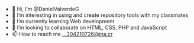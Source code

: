 - 👋 Hi, I’m @DanielValverdeG
- 👀 I’m interesting in using and create repository tools with my classmates
- 🌱 I’m currently learning Web development
- 💞️ I’m looking to collaborate on HTML, CSS, PHP and JavaScript
- 📫 How to reach me ...304210726@ina.cr

<!---
DanielValverdeG/DanielValverdeG is a ✨ special ✨ repository because its `README.md` (this file) appears on your GitHub profile.
You can click the Preview link to take a look at your changes.
--->
